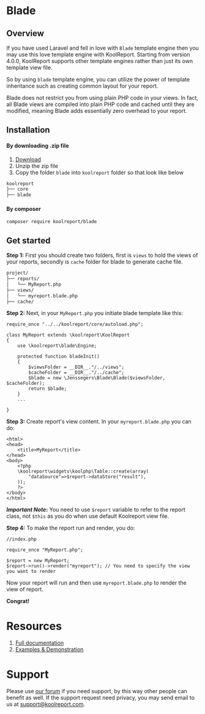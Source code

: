 # Blade

## Overview

If you have used Laravel and fell in love with `Blade` template engine then you may use this love template engine with KoolReport. Starting from version 4.0.0, KoolReport supports other template engines rather than just its own template view file.

So by using `blade` template engine, you can utilize the power of template inheritance such as creating common layout for your report. 

Blade does not restrict you from using plain PHP code in your views. In fact, all Blade views are compiled into plain PHP code and cached until they are modified, meaning Blade adds essentially zero overhead to your report.

## Installation

#### By downloading .zip file

1. [Download](https://www.koolreport.com/packages/blade)
2. Unzip the zip file
3. Copy the folder `blade` into `koolreport` folder so that look like below

```bash
koolreport
├── core
├── blade
```

#### By composer

```
composer require koolreport/blade
```

## Get started

__Step 1:__ First you should create two folders, first is `views` to hold the views of your reports, secondly is `cache` folder for blade to generate cache file.

```bash
project/
├── reports/
│   └── MyReport.php
├── views/
│   └── myreport.blade.php
├── cache/
```

__Step 2:__ Next, in your `MyReport.php` you initiate blade template like this:

```
require_once "../../koolreport/core/autoload.php";

class MyReport extends \koolreport\KoolReport
{
    use \koolreport\blade\Engine;
    
    protected function bladeInit()
    {
        $viewsFolder = __DIR__."/../views";
        $cacheFolder = __DIR__."/../cache";
        $blade = new \Jenssegers\Blade\Blade($viewsFolder, $cacheFolder);
        return $blade;
    }
    ...

}
```

__Step 3:__ Create report's view content. In your `myreport.blade.php` you can do:

```
<html>
<head>
    <title>MyReport</title>
</head>
<body>
    <?php
    \koolreport\widgets\koolphp\Table::create(array(
        "dataSource"=>$report->dataStore("result"),
    ));
    ?>
</body>
</html>
```

__*Important Note*:__ You need to use `$report` variable to refer to the report class, not `$this` as you do when use default Koolreport view file.

__Step 4:__ To make the report run and render, you do:


```
//index.php

require_once "MyReport.php";

$report = new MyReport;
$report->run()->render("myreport"); // You need to specify the view you want to render
```

Now your report will run and then use `myreport.blade.php` to render the view of report. 

__Congrat!__


# Resources

1. [Full documentation](https://www.koolreport.com/docs/blade/overview/)
2. [Examples & Demonstration](https://www.koolreport.com/examples)

# Support

Please use [our forum](https://www.koolreport.com/forum/topics) if you need support, by this way other people can benefit as well. If the support request need privacy, you may send email to us at [support@koolreport.com](mailto:support@koolreport.com).